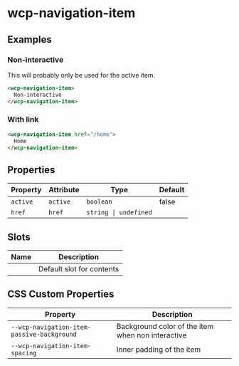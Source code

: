 # wcp-navigation-item

## Examples

### Non-interactive

This will probably only be used for the active item.

```html
<wcp-navigation-item>
  Non-interactive
</wcp-navigation-item>
```

### With link

```html
<wcp-navigation-item href="/home">
  Home
</wcp-navigation-item>
```

## Properties

| Property | Attribute | Type                  | Default |
|----------|-----------|-----------------------|---------|
| `active` | `active`  | `boolean`             | false   |
| `href`   | `href`    | `string \| undefined` |         |

## Slots

| Name | Description               |
|------|---------------------------|
|      | Default slot for contents |

## CSS Custom Properties

| Property                                   | Description                                      |
|--------------------------------------------|--------------------------------------------------|
| `--wcp-navigation-item-passive-background` | Background color of the item when non interactive |
| `--wcp-navigation-item-spacing`            | Inner padding of the item                        |

